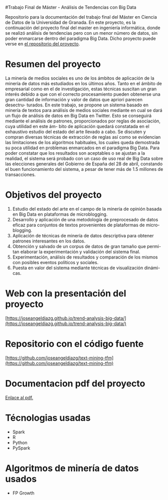 #Trabajo Final de Máster - Análisis de Tendencias con Big Data

Repositorio para la documentación del trabajo final del Máster en Ciencia de Datos de la Universidad de Granada. En este proyecto, es la continuación del proyecto final del master en ingeniería informática, donde se realizó análisis de tendencias pero con un menor número de datos, sin poder enmarcarse dentro del paradigma Big Data. Dicho proyecto puede verse en [el repositorio del proyecto](https://github.com/joseangeldiazg/TFM).

# Resumen del proyecto 

La minería de medios sociales es uno de los ámbitos de aplicación de la minería de datos más estudiados en los últimos años. Tanto en el ámbito de empresarial como en el de investigación, estas técnicas suscitan un gran interés debido a que con el correcto procesamiento pueden obtenerse una gran cantidad de información y valor de datos que apriori parecen desectru- turados. En este trabajo, se propone un sistema basado en minería de textos para análisis de medios sociales mediante en cual se dará un flujo de análisis de datos en Big Data en Twitter. Esto se conseguirá mediante el análisis de patrones, proporcionados por reglas de asociación, cuya utilidad en este ám- bito de aplicación quedará constatada en el exhaustivo estudio del estado del arte llevado a cabo. Se discuten y compran diversas técnicas de extracción de reglas así como se evidencian las limitaciones de los algoritmos habituales, los cuales queda demostrada su poca utilidad en problemas enmarcados en el paradigma Big Data. Para poder constatar que los resultados son aceptables o se ajustan a la realidad, el sistema será probado con un caso de uso real de Big Data sobre las elecciones generales del Gobierno de España del 28 de abril, constando el buen funcionamiento del sistema, a pesar de tener más de 1.5 millones de transacciones.

# Objetivos del proyecto

1. Estudio del estado del arte en el campo de la minería de opinión basada en Big Data en plataformas de microblogging.2. Desarrollo y aplicación de una metodología de preprocesado de datos eficaz para conjuntos de textos provenientes de plataformas de micro- blogging.3. Aplicación de técnicas de minería de datos descriptiva para obtener patrones interesantes en los datos.4. Obtención y salvado de un corpus de datos de gran tamaño que permi- tan elaborar la experimentación y validación del sistema final.5. Experimentación, análisis de resultados y comparación de los mismos con posibles eventos políticos y sociales.6. Puesta en valor del sistema mediante técnicas de visualización dinámi- cas.

# Web con la presentación del proyecto

[https://joseangeldiazg.github.io/trend-analysis-big-data/](https://joseangeldiazg.github.io/trend-analysis-big-data/)

# Repositorio con el código fuente

[https://github.com/joseangeldiazg/text-mining-tfm](https://github.com/joseangeldiazg/text-mining-tfm)
# Documentacion pdf del proyecto

[Enlace al pdf.](https://drive.google.com/open?id=1XrP8ABYNWHF9CkPNRflM0ngbjEcCINdF)

# Técnologias usadas

* Spark
* R
* Python
* PySpark


# Algoritmos de minería de datos usados

* FP Growth



